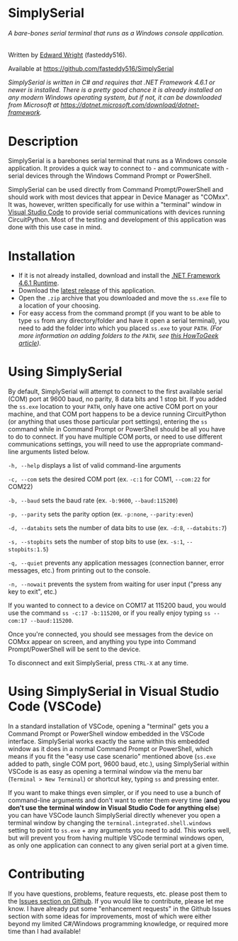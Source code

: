 # SimplySerial

###### A bare-bones serial terminal that runs as a Windows console application.
  
  Written by [Edward Wright](mailto:fasteddy@thewrightspace.net) (fasteddy516).

  Available at https://github.com/fasteddy516/SimplySerial

  _SimplySerial is written in C# and requires that .NET Framework 4.6.1 or newer is installed.  There is a pretty good chance it is already installed on any modern Windows operating system, but if not, it can be downloaded from Microsoft at https://dotnet.microsoft.com/download/dotnet-framework._


# Description

  SimplySerial is a barebones serial terminal that runs as a Windows console application.  It provides a quick way to connect to - and communicate with - serial devices through the Windows Command Prompt or PowerShell.  

  SimplySerial can be used directly from Command Prompt/PowerShell and should work with most
  devices that appear in Device Manager as "COMxx".  It was, however, written specifically for
  use within a "terminal" window in [Visual Studio Code](https://code.visualstudio.com/https://code.visualstudio.com/) to provide serial communications with devices running CircuitPython.  Most of the testing and development of this application was done with this use case in mind.   


# Installation

  * If it is not already installed, download and install the [.NET Framework 4.6.1 Runtime](https://dotnet.microsoft.com/download/dotnet-framework/net461).
  * Download the [latest release](https://github.com/fasteddy516/SimplySerial/releases/latest) of this application.
  * Open the `.zip` archive that you downloaded and move the `ss.exe` file to a location of your choosing.
  * For easy access from the command prompt (if you want to be able to type `ss` from any directory/folder and have it open a serial terminal), you need to add the folder into which you placed `ss.exe` to your `PATH`.  _(For more information on adding folders to the `PATH`, see [this HowToGeek article](https://www.howtogeek.com/118594/how-to-edit-your-system-path-for-easy-command-line-access/))._


# Using SimplySerial

  By default, SimplySerial will attempt to connect to the first available serial (COM) port at 9600 baud, no parity, 8 data bits and 1 stop bit.  If you added the `ss.exe` location to your `PATH`, only have one active COM port on your machine, and that COM port happens to be a device running CircuitPython (or anything that uses those particular port settings), entering the `ss` command while in Command Prompt or PowerShell should be all you have to do to connect.  If you have multiple COM ports, or need to use different communications settings, you will need to use the appropriate command-line arguments listed below.

  `-h, --help` displays a list of valid command-line arguments  

  `-c, --com` sets the desired COM port (ex. `-c:1` for COM1, `--com:22` for COM22)

  `-b, --baud` sets the baud rate (ex. `-b:9600`, `--baud:115200`)

  `-p, --parity` sets the parity option (ex. `-p:none`, `--parity:even`) 
  
  `-d, --databits` sets the number of data bits to use (ex. `-d:8`, `--databits:7`)

  `-s, --stopbits` sets the number of stop bits to use (ex. `-s:1`, `--stopbits:1.5`)

  `-q, --quiet` prevents any application messages (connection banner, error messages, etc.) from printing out to the console.

  `-n, --nowait` prevents the system from waiting for user input ("press any key to exit", etc.)

If you wanted to connect to a device on COM17 at 115200 baud, you would use the command `ss -c:17 -b:115200`, or if you really enjoy typing `ss --com:17 --baud:115200`.

Once you're connected, you should see messages from the device on COMxx appear on screen, and anything you type into Command Prompt/PowerShell will be sent to the device.  

To disconnect and exit SimplySerial, press `CTRL-X` at any time.


# Using SimplySerial in Visual Studio Code (VSCode)

  In a standard installation of VSCode, opening a "terminal" gets you a Command Prompt or PowerShell window embedded in the VSCode interface.  SimplySerial works exactly the same within this embedded window as it does in a normal Command Prompt or PowerShell, which means if you fit the "easy use case scenario" mentioned above (`ss.exe` added to path, single COM port, 9600 baud, etc.), using SimplySerial within VSCode is as easy as opening a terminal window via the menu bar (`Terminal > New Terminal`) or shortcut key, typing `ss` and pressing enter.

  If you want to make things even simpler, or if you need to use a bunch of command-line arguments and don't want to enter them every time (**and you don't use the terminal window in Visual Studio Code for anything else**) you can have VSCode launch SimplySerial directly whenever you open a terminal window by changing the `terminal.integrated.shell.windows` setting to point to `ss.exe` + any arguments you need to add.  This works well, but will prevent you from having multiple VSCode terminal windows open, as only one application can connect to any given serial port at a given time.


# Contributing

  If you have questions, problems, feature requests, etc. please post them to the [Issues section on Github](https://github.com/fasteddy516/SimplySerial/issues).  If you would like to contribute, please let me know.  I have already put some "enhancement requests" in the Github Issues section with some ideas for improvements, most of which were either beyond my limited C#/Windows programming knowledge, or required more time than I had available! 

